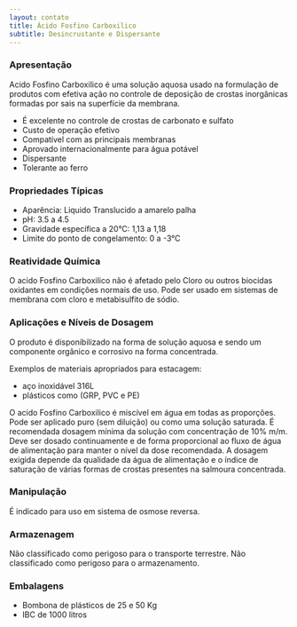 ```yaml
---
layout: contato
title: Ácido Fosfino Carboxilico
subtitle: Desincrustante e Dispersante
---
```


### Apresentação

Acido Fosfino Carboxilico é uma solução aquosa usado na formulação de produtos com efetiva ação no controle de deposição de crostas inorgânicas formadas por sais na superfície da membrana. 

- É excelente no controle de crostas de carbonato e sulfato
- Custo de operação efetivo
- Compatível com as principais membranas
- Aprovado internacionalmente para água potável
- Dispersante
- Tolerante ao ferro


### Propriedades Típicas 

- Aparência: Liquido Translucido a amarelo palha 
- pH: 3.5 a 4.5 
- Gravidade específica a 20°C: 1,13 a 1,18 
- Limite do ponto de congelamento: 0 a -3°C

### Reatividade Química

O acido Fosfino Carboxilico não é afetado pelo Cloro ou outros biocidas oxidantes em condições normais de uso. 
Pode ser usado em sistemas de membrana com cloro e metabisulfito de sódio.

### Aplicações e Níveis de Dosagem

O produto é disponibilizado na forma de solução aquosa e sendo um componente orgânico e corrosivo na forma concentrada. 

Exemplos de materiais apropriados para estacagem: 

- aço inoxidável 316L
- plásticos como (GRP, PVC e PE)

O acido Fosfino Carboxilico é miscível em água em todas as proporções. Pode ser aplicado puro (sem diluição) ou como uma solução saturada. 
É recomendada dosagem mínima da solução com concentração de 10% m/m. 
Deve ser dosado continuamente e de forma proporcional ao fluxo de água de alimentação para manter o nível da dose recomendada. A dosagem exigida depende da qualidade da água de alimentação e o índice de saturação de várias formas de crostas presentes na salmoura concentrada.

### Manipulação 
É indicado para uso em sistema de osmose reversa. 

### Armazenagem
Não classificado como perigoso para o transporte terrestre. Não classificado como perigoso para o armazenamento. 

### Embalagens 

- Bombona de plásticos de 25 e 50 Kg 
- IBC de 1000 litros
